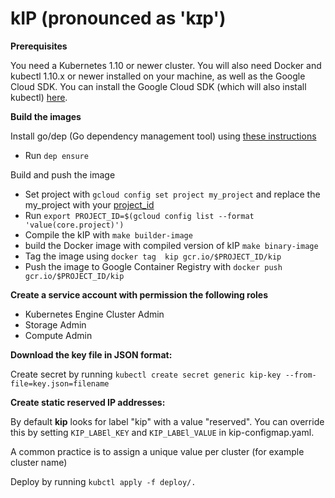# kIP (pronounced as 'kɪp')

**Prerequisites**

You need a Kubernetes 1.10 or newer cluster. You will also need Docker and kubectl 1.10.x or newer installed on your machine, as well as the Google Cloud SDK. You can install the Google Cloud SDK (which will also install kubectl) [here](https://cloud.google.com/sdk).

**Build the images**

Install go/dep (Go dependency management tool) using [these instructions](https://github.com/golang/dep)

 - Run `dep ensure`

Build and push the image 
 - Set project with `gcloud config set project my_project` and replace the my_project with your [project_id](https://cloud.google.com/storage/docs/projects)
 - Run `export PROJECT_ID=$(gcloud config list --format 'value(core.project)')`
 - Compile the kIP with `make builder-image`
 - build the Docker image with compiled version of kIP `make binary-image`
 - Tag the image using `docker tag  kip gcr.io/$PROJECT_ID/kip`
 - Push the image to Google Container Registry with `docker push gcr.io/$PROJECT_ID/kip`

**Create a service account with permission the following roles**

 - Kubernetes Engine Cluster Admin
 - Storage Admin
 - Compute Admin
 
**Download the key file in JSON format:**

Create secret by running `kubectl create secret generic kip-key --from-file=key.json=filename`

**Create static reserved IP addresses:** 

By default **kip** looks for label "kip" with a value "reserved". You can override this by setting `KIP_LABEl_KEY` and `KIP_LABEl_VALUE` in kip-configmap.yaml. 

A common practice is to assign a unique value per cluster (for example cluster name)

Deploy by running `kubctl apply -f deploy/.`
